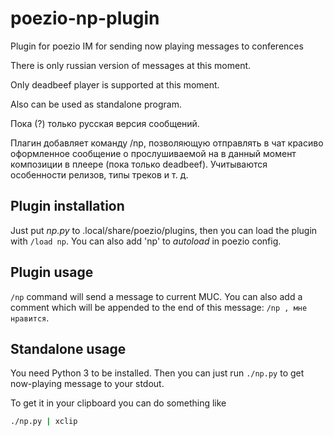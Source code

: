 # poezio-np-plugin
Plugin for poezio IM for sending now playing messages to conferences

There is only russian version of messages at this moment.

Only deadbeef player is supported at this moment.

Also can be used as standalone program.

Пока (?) только русская версия сообщений.

Плагин добавляет команду /np, позволяющую отправлять в чат красиво оформленное
сообщение о прослушиваемой на в данный момент композиции в плеере (пока только
deadbeef). Учитываются особенности релизов, типы треков и т. д.

## Plugin installation

Just put *np.py* to .local/share/poezio/plugins, then you can load the plugin
with `/load np`. You can also add 'np' to *autoload* in poezio config.

## Plugin usage

`/np` command will send a message to current MUC. You can also add a comment
which will be appended to the end of this message: `/np , мне нравится`.

## Standalone usage

You need Python 3 to be installed. Then you can just run `./np.py` to get
now-playing message to your stdout.

To get it in your clipboard you can do something like

````sh
./np.py | xclip
````
